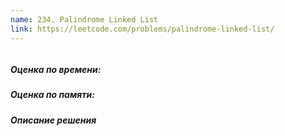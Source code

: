```yaml
---
name: 234. Palindrome Linked List
link: https://leetcode.com/problems/palindrome-linked-list/
---
```


```ruby
```

##### Оценка по времени:
##### Оценка по памяти: 
##### Описание решения
